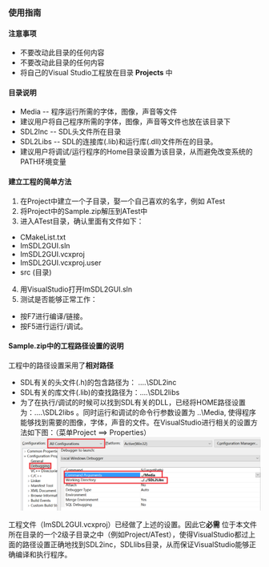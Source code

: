 ### 使用指南


#### 注意事项
- 不要改动此目录的任何内容
- 不要改动此目录的任何内容
- 将自己的Visual Studio工程放在目录 **Projects** 中

#### 目录说明
- Media    -- 程序运行所需的字体，图像，声音等文件
 - 建议用户将自己程序所需的字体，图像，声音等文件也放在该目录下
- SDL2Inc  -- SDL头文件所在目录
- SDL2Libs -- SDL的连接库(.lib)和运行库(.dll)文件所在的目录。
 - 建议用户将调试/运行程序的Home目录设置为该目录，从而避免改变系统的PATH环境变量


#### 建立工程的简单方法
1. 在Project中建立一个子目录，娶一个自己喜欢的名字，例如 ATest
2. 将Project中的Sample.zip解压到ATest中
3. 进入ATest目录，确认里面有文件如下：
 - CMakeList.txt
 - ImSDL2GUI.sln
 - ImSDL2GUI.vcxproj
 - ImSDL2GUI.vcxproj.user
 - src (目录)
4. 用VisualStudio打开ImSDL2GUI.sln
5. 测试是否能够正常工作：
 - 按F7进行编译/链接。
 - 按F5进行运行/调试。

#### Sample.zip中的工程路径设置的说明
工程中的路径设置采用了**相对路径**
- SDL有关的头文件(.h)的包含路径为：  ..\..\SDL2inc
- SDL有关的库文件(.lib)的查找路径为：..\..\SDL2libs
- 为了在执行/调试的时候可以找到SDL有关的DLL，已经将HOME路径设置为：..\..\SDL2libs 。同时运行和调试的命令行参数设置为 ..\Media, 使得程序能够找到需要的图像，字体，声音的文件。在VisualStudio进行相关的设置方法如下图：（菜单Project ==> Properties）
![avatar](Media/mdpic/debugpath.png)

工程文件（ImSDL2GUI.vcxproj）已经做了上述的设置。因此它**必需** 位于本文件所在目录的一个2级子目录之中（例如Project/ATest），使得VisualStudio都过上面的路径设置正确地找到SDL2inc，SDLlibs目录，从而保证VisualStudio能够正确编译和执行程序。

